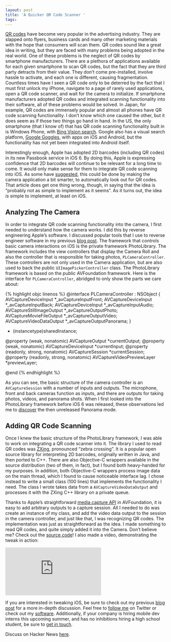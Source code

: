 ```yaml
---
layout: post
title: 'A Quicker QR Code Scanner '
tags: 
---
```


[QR codes](http://en.wikipedia.org/wiki/QR_code) have become very popular in the advertising industry. They are slapped onto flyers, business cards and many other marketing materials with the hope that consumers will scan them. QR codes sound like a great idea in writing, but they are faced with many problems being adopted in the real world. One of these problems is the neglect of QR codes by smartphone manufacturers. There are a plethora of applications available for each given smartphone to scan QR codes, but the fact that they are third party detracts from their value. They don’t come pre-installed, involve hassle to activate, and each one is different, causing fragmentation. Countless times have I seen a QR code only to be deterred by the fact that I must first unlock my iPhone, navigate to a page of rarely used applications, open a QR code scanner, and wait for the camera to initialize. If smartphone manufacturers adopted QR codes and integrated scanning functionality into their software, all of these problems would be solved. In Japan, for example, QR codes are immensely popular and almost all phones have QR code scanning functionality. I don’t know which one caused the other, but it does seem as if those two things go hand in hand. In the US, the only smartphone (that I know of) that has QR code scanning functionality built in is Windows Phone, with [Bing Vision search](http://www.windowsphone.com/en-us/how-to/wp7/web/scan-codes-tags-and-text). Google also has a visual search platform, [Google Goggles](http://en.wikipedia.org/wiki/Google_Goggles), with apps on iOS and Android, but the functionality has not yet been integrated into Android itself.

Interestingly enough, Apple has adopted 2D barcodes (including QR codes) in its new Passbook service in iOS 6. By doing this, Apple is expressing confidence that 2D barcodes will continue to be relevant for a long time to come. It would only make sense for them to integrate QR code scanning into iOS. As some have [suggested](http://techcrunch.com/2012/09/01/how-apple-and-google-could-make-qr-codes-mainstream/), this could be done by making the camera application a bit smarter, to automatically look out for QR codes. That article does get one thing wrong, though, in saying that the idea is “probably not as simple to implement as it seems”. As it turns out, the idea *is* simple to implement, at least on iOS.

## Analyzing The Camera

In order to integrate QR code scanning functionality into the camera, I first needed to understand how the camera works. I did this by reverse engineering Apple’s software. I discussed popular tools that I use to reverse engineer software in my previous [blog post](http://kramerapps.com/blog/post/38090565883/integrate-cloud-print-ios). The framework that controls basic camera interactions on iOS is the private framework PhotoLibrary. The framework includes the view controllers that display the Camera Roll and also the controller that is responsible for taking photos, `PLCameraController`. These controllers are not only used in the Camera application, but are also used to back the public `UIImagePickerController` class. The PhotoLibrary framework is based on the public AVFoundation framework. Here is the interface for `PLCameraController`, abridged to only show the parts we care about:

{% highlight objc linenos %}
@interface PLCameraController : NSObject {
    AVCaptureDeviceInput *_avCaptureInputFront;
    AVCaptureDeviceInput *_avCaptureInputBack;
    AVCaptureDeviceInput *_avCaptureInputAudio;
    AVCaptureStillImageOutput *_avCaptureOutputPhoto;
    AVCaptureMovieFileOutput *_avCaptureOutputVideo;
    AVCaptureVideoDataOutput *_avCaptureOutputPanorama;
}

+ (instancetype)sharedInstance;

@property (weak, nonatomic) AVCaptureOutput *currentOutput;
@property (weak, nonatomic) AVCaptureDeviceInput *currentInput;
@property (readonly, strong, nonatomic) AVCaptureSession *currentSession;
@property (readonly, strong, nonatomic) AVCaptureVideoPreviewLayer *previewLayer;

@end
{% endhighlight %}

As you can see, the basic structure of the camera controller is an `AVCaptureSession` with a number of inputs and outputs. The microphone, front and back cameras function as inputs, and there are outputs for taking photos, videos, and panorama shots. When I first looked into the PhotoLibrary framework before iOS 6 was released, these observations led me to [discover](http://www.wired.com/gadgetlab/2011/11/enable-secret-panorama-feature-in-ios5/) the then unreleased Panorama mode.

## Adding QR Code Scanning

Once I knew the basic structure of the PhotoLibrary framework, I was able to work on integrating a QR code scanner into it. The library I used to read QR codes was [ZXing](http://code.google.com/p/zxing/), pronounced “zebra crossing”. It is a popular open source library for interpreting 2D barcodes, originally written in Java, and then ported to C++. There are also Objective-C wrappers available in the source distribution (two of them, in fact), but I found both heavy-handed for my purposes. In addition, both Objective-C wrappers process image data on the main thread, which I found to cause noticeable interface lag. I chose instead to write a small class (100 lines) that implements the functionality I need. The class I wrote takes data from a `AVCaptureVideoDataOutput` and processes it with the ZXing C++ library on a private queue.

Thanks to Apple’s straightforward [media capture API](https://developer.apple.com/library/ios/#documentation/AudioVideo/Conceptual/AVFoundationPG/Articles/04_MediaCapture.html) in AVFoundation, it is easy to add arbitrary outputs to a capture session. All I needed to do was create an instance of my class, and add the video data output to the session in the camera controller, and just like that, I was recognizing QR codes. The implementation was just as straightforward as the idea. I made something to read QR codes, and quite simply added it into the Camera. Don’t believe me? Check out the [source code](https://github.com/conradev/QuickQR)! I also made a video, demonstrating the tweak in action:

<div class="video">
  <iframe src="http://www.youtube.com/embed/HQNB9XZdPCk" frameborder="0" allowfullscreen></iframe>
</div>

If you are interested in tweaking iOS, be sure to check out my previous [blog post](http://kramerapps.com/blog/post/38090565883/integrate-cloud-print-ios) for a more in-depth discussion. Feel free to [follow me](http://twitter.com/conradev) on Twitter or check out my [software](http://kramerapps.com). Additionally, if your company is hiring mobile dev interns this upcoming summer, and has no inhibitions hiring a high school student, be sure to [get in touch](conrad@kramerapps.com).

Discuss on Hacker News [here](http://news.ycombinator.com/item?id=5016497).